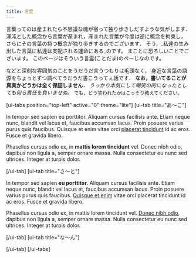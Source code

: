 ```yaml
--- 
title: 言霊
---
```



言葉ってのは産まれたら不思議な魂が宿って独り歩きしだすような気がします．
渾沌とした概念から言葉が産まれ，産まれた言葉が今度は逆に概念を拘束し，
さらにその言葉の持つ概念が独り歩きするのでございます．
そう，_私達の生み出した言葉に私達は支配される運命にある_のです。
まことに恐ろしいことでございます。
このページはそういう言霊(ことだま)のぺーじなのです。

などと深刻な雰囲気のことをうだうだ言うつもりは毛頭なく，
身近な言葉の語源をちょっとずつ調べてうだうだ書こうってぇ話です．
**なお，書いてることが真実かどうかは全く保証しません．**
_うっかり本気にして嘲笑の的になったとしても何ら責任を負いませぬ。_
<font size="-1">でも，どう笑われたかはこっそり教えてください。</font>

[ui-tabs position="top-left" active="0" theme="lite"]
[ui-tab title="あ〜こ"]

In tempor sed sapien eu porttitor. Aliquam cursus facilisis ante. Etiam neque nunc, blandit vel lacus et, faucibus accumsan lacus. Proin posuere varius purus quis faucibus. Quisque et enim vitae orci [placerat tincidunt](#) id ac eros. Fusce et gravida libero. 

Phasellus cursus odio ex, in **mattis lorem tincidunt** vel. Donec nibh odio, dapibus non ligula a, semper ornare massa. Nulla consectetur eu nunc sed ultrices. Integer at turpis dolor.

[/ui-tab]
[ui-tab title="さ〜と"]

In tempor sed sapien **eu porttitor**. Aliquam cursus facilisis ante. Etiam neque nunc, blandit vel lacus et, faucibus accumsan lacus. Proin posuere varius purus quis faucibus. [Quisque et enim](#) vitae orci placerat tincidunt id ac eros. Fusce et gravida libero. 

Phasellus cursus odio ex, in mattis lorem tincidunt vel. [Donec nibh odio](#), dapibus non ligula a, semper ornare massa. Nulla consectetur eu nunc sed ultrices. Integer at turpis dolor.

[/ui-tab]
[ui-tab title="な〜ん"]

[/ui-tab]
[/ui-tabs]
